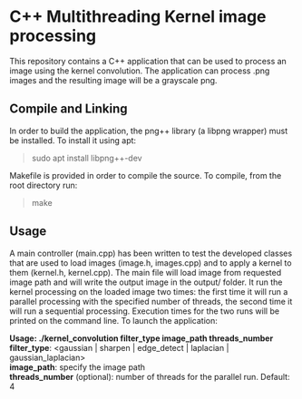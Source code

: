 # C++ Multithreading Kernel image processing

This repository contains a C++ application that can be used to process an image using the kernel convolution. The application can process .png images and the resulting image will be a grayscale png.

## Compile and Linking

In order to build the application, the png++ library (a libpng wrapper) must be installed. To install it using apt:

> sudo apt install libpng++-dev

Makefile is provided in order to compile the source. To compile, from the root directory run:

> make

## Usage

A main controller (main.cpp) has been written to test the developed classes that are used to load images (image.h, images.cpp) and to apply a kernel to them (kernel.h, kernel.cpp). The main file will load image from requested image path and will write the output image in the output/ folder. It run the kernel processing on the loaded image two times: the first time it will run a parallel processing with the specified number of threads, the second time it will run a sequential processing. Execution times for the two runs will be printed on the command line.
To launch the application:

**Usage: ./kernel_convolution filter_type image_path threads_number** <br>
	**filter_type**: <gaussian | sharpen | edge_detect | laplacian | gaussian_laplacian> <br>
 	**image_path**: specify the image path<br>
 	**threads_number** (optional): number of threads for the parallel run. Default: 4

